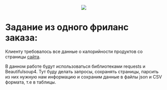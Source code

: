 <p align="center"><img src="https://medaboutme.ru/upload/medialibrary/7fd/shutterstock_1802971861.jpg" border="0"></a></p>

# Задание из одного фриланс заказа:
Клиенту требовалось все данные о калорийности продуктов со страницы [сайта](https://health-diet.ru/table_calorie/?utm_source=leftMenu&utm_medium=table_calorie).

В данном работе будут использоваться библиотеками requests и Beautifulsoup4. Тут буду делать запросы, сохранять страницы, парсить из них нужную нам информацию и сохраним данные в файлы json и CSV формата, т.е в таблицы.
